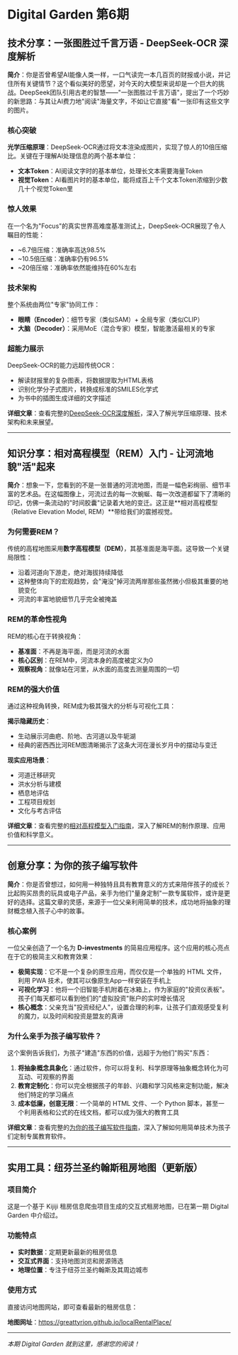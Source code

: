 # Digital Garden 第6期

## 技术分享：一张图胜过千言万语 - DeepSeek-OCR 深度解析

**简介**：你是否曾希望AI能像人类一样，一口气读完一本几百页的财报或小说，并记住所有关键情节？这个看似美好的愿望，对今天的大模型来说却是一个巨大的挑战。DeepSeek团队引用古老的智慧——"一张图胜过千言万语"，提出了一个巧妙的新思路：与其让AI费力地"阅读"海量文字，不如让它直接"看"一张印有这些文字的图片。

### 核心突破

**光学压缩原理**：DeepSeek-OCR通过将文本渲染成图片，实现了惊人的10倍压缩比。关键在于理解AI处理信息的两个基本单位：

- **文本Token**：AI阅读文字时的基本单位，处理长文本需要海量Token
- **视觉Token**：AI看图片时的基本单位，能将成百上千个文本Token浓缩到少数几十个视觉Token里

### 惊人效果

在一个名为"Focus"的真实世界高难度基准测试上，DeepSeek-OCR展现了令人瞩目的性能：

- ~6.7倍压缩：准确率高达98.5%
- ~10.5倍压缩：准确率仍有96.5%
- ~20倍压缩：准确率依然能维持在60%左右

### 技术架构

整个系统由两位"专家"协同工作：

- **眼睛（Encoder）**：细节专家（类似SAM）+ 全局专家（类似CLIP）
- **大脑（Decoder）**：采用MoE（混合专家）模型，智能激活最相关的专家

### 超能力展示

DeepSeek-OCR的能力远超传统OCR：

- 解读财报里的复杂图表，将数据提取为HTML表格
- 识别化学分子式图片，转换成标准的SMILES化学式
- 为书中的插图生成详细的文字描述

**详细文章**：查看完整的[DeepSeek-OCR深度解析](./DeepSeek-OCR.md)，深入了解光学压缩原理、技术架构和未来展望。

---

## 知识分享：相对高程模型（REM）入门 - 让河流地貌"活"起来

**简介**：想象一下，您看到的不是一张普通的河流地图，而是一幅色彩绚丽、细节丰富的艺术品。在这幅图像上，河流过去的每一次蜿蜒、每一次改道都留下了清晰的印记，仿佛一条流动的"时间胶囊"记录着大地的变迁。这正是**相对高程模型（Relative Elevation Model, REM）**带给我们的震撼视觉。

### 为何需要REM？

传统的高程地图采用**数字高程模型（DEM）**，其基准面是海平面。这导致一个关键局限性：

- 沿着河道向下游走，绝对海拔持续降低
- 这种整体向下的宏观趋势，会"淹没"掉河流两岸那些虽然微小但极其重要的地貌变化
- 河流的丰富地貌细节几乎完全被掩盖

### REM的革命性视角

REM的核心在于转换视角：

- **基准面**：不再是海平面，而是河流的水面
- **核心区别**：在REM中，河流本身的高度被定义为0
- **观察视角**：就像站在河里，从水面的高度去测量周围的一切

### REM的强大价值

通过这种视角转换，REM成为极其强大的分析与可视化工具：

**揭示隐藏历史**：

- 生动展示河曲疤、阶地、古河道以及牛轭湖
- 经典的密西西比河REM图清晰揭示了这条大河在漫长岁月中的摆动与变迁

**现实应用场景**：

- 河道迁移研究
- 洪水分析与建模
- 栖息地评估
- 工程项目规划
- 文化与考古评估

**详细文章**：查看完整的[相对高程模型入门指南](./relative-elevation-model.md)，深入了解REM的制作原理、应用价值和科学意义。

---

## 创意分享：为你的孩子编写软件

**简介**：你是否曾想过，如何用一种独特且具有教育意义的方式来陪伴孩子的成长？比起购买昂贵的玩具或电子产品，亲手为他们"量身定制"一款专属软件，或许是更好的选择。这篇文章的灵感，来源于一位父亲利用简单的技术，成功地将抽象的理财概念植入孩子心中的故事。

### 核心案例

一位父亲创造了一个名为 **D-iꞥvestments** 的简易应用程序。这个应用的核心亮点在于它的极简主义和教育效果：

- **极简实现**：它不是一个复杂的原生应用，而仅仅是一个单独的 HTML 文件，利用 PWA 技术，使其可以像原生App一样安装在手机上
- **可视化学习**：他将一个旧智能手机附着在冰箱上，作为家庭的"投资仪表板"。孩子们每天都可以看到他们的"虚拟投资"账户的实时增长情况
- **核心概念**：父亲充当"投资经纪人"，设置合理的利率，让孩子们直观感受复利的魔力，以及时间和投资是盟友的真谛

### 为什么亲手为孩子编写软件？

这个案例告诉我们，为孩子"建造"东西的价值，远超于为他们"购买"东西：

1. **将抽象概念具象化**：通过软件，你可以将复利、科学原理等抽象概念转化为可互动、可观察的界面
2. **教育定制化**：你可以完全根据孩子的年龄、兴趣和学习风格来定制功能，解决他们特定的学习痛点
3. **成本低廉，创意无限**：一个简单的 HTML 文件、一个 Python 脚本，甚至一个利用表格和公式的在线文档，都可以成为强大的教育工具

**详细文章**：查看完整的[为你的孩子编写软件指南](./program-for-yours-kids.md)，深入了解如何用简单技术为孩子们定制专属教育软件。

---

## 实用工具：纽芬兰圣约翰斯租房地图（更新版）

### 项目简介

这是一个基于 Kijiji 租房信息爬虫项目生成的交互式租房地图，已在第一期 Digital Garden 中介绍过。

### 功能特点

- **实时数据**：定期更新最新的租房信息
- **交互式界面**：支持地图浏览和房源筛选
- **地理位置**：专注于纽芬兰圣约翰斯及其周边城市

### 使用方式

直接访问地图网站，即可查看最新的租房信息：

**地图网址**：<https://greattyrion.github.io/localRentalPlace/>

---

*本期 Digital Garden 就到这里，感谢您的阅读！*
